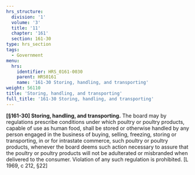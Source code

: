 ```yaml
---
hrs_structure:
  division: '1'
  volume: '3'
  title: '11'
  chapter: '161'
  section: 161-30
type: hrs_section
tags:
  - Government
menu:
  hrs:
    identifier: HRS_0161-0030
    parent: HRS0161
    name: '161-30 Storing, handling, and transporting'
weight: 56110
title: 'Storing, handling, and transporting'
full_title: '161-30 Storing, handling, and transporting'
---
```

**[§161-30] Storing, handling, and transporting.** The board may by regulations prescribe conditions under which poultry or poultry products, capable of use as human food, shall be stored or otherwise handled by any person engaged in the business of buying, selling, freezing, storing or transporting, in or for intrastate commerce, such poultry or poultry products, whenever the board deems such action necessary to assure that the poultry or poultry products will not be adulterated or misbranded when delivered to the consumer. Violation of any such regulation is prohibited. [L 1969, c 212, §22]